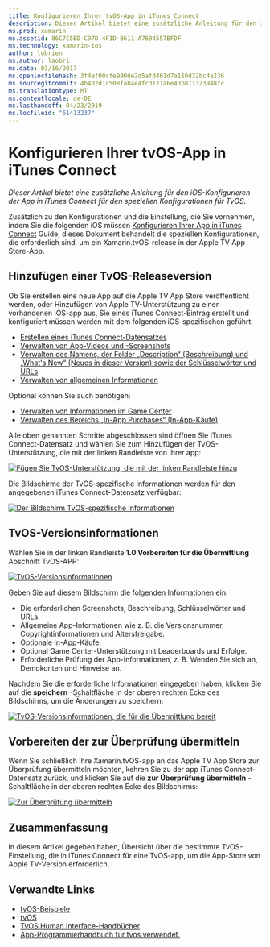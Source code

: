 ```yaml
---
title: Konfigurieren Ihrer tvOS-App in iTunes Connect
description: Dieser Artikel bietet eine zusätzliche Anleitung für den iOS-Konfigurieren der App in iTunes Connect für den speziellen Konfigurationen für TvOS.
ms.prod: xamarin
ms.assetid: 86C7C5BD-C97D-4F1D-B611-A7694557BFDF
ms.technology: xamarin-ios
author: lobrien
ms.author: laobri
ms.date: 03/16/2017
ms.openlocfilehash: 3f4ef00cfe990de2d5afd461d7a110d32bc4a236
ms.sourcegitcommit: 4b402d1c508fa84e4fc3171a6e43b811323948fc
ms.translationtype: MT
ms.contentlocale: de-DE
ms.lasthandoff: 04/23/2019
ms.locfileid: "61413237"
---
```

# <a name="configure-your-tvos-app-in-itunes-connect"></a>Konfigurieren Ihrer tvOS-App in iTunes Connect

_Dieser Artikel bietet eine zusätzliche Anleitung für den iOS-Konfigurieren der App in iTunes Connect für den speziellen Konfigurationen für TvOS._


Zusätzlich zu den Konfigurationen und die Einstellung, die Sie vornehmen, indem Sie die folgenden iOS müssen [Konfigurieren Ihrer App in iTunes Connect](~/ios/deploy-test/app-distribution/app-store-distribution/itunesconnect.md) Guide, dieses Dokument behandelt die speziellen Konfigurationen, die erforderlich sind, um ein Xamarin.tvOS-release in der Apple TV App Store-App.

<a name="Adding-a-tvOS-Release-Version" />

## <a name="adding-a-tvos-release-version"></a>Hinzufügen einer TvOS-Releaseversion

Ob Sie erstellen eine neue App auf die Apple TV App Store veröffentlicht werden, oder Hinzufügen von Apple TV-Unterstützung zu einer vorhandenen iOS-app aus, Sie eines iTunes Connect-Eintrag erstellt und konfiguriert müssen werden mit dem folgenden iOS-spezifischen geführt:

- [Erstellen eines iTunes Connect-Datensatzes](~/ios/deploy-test/app-distribution/app-store-distribution/itunesconnect.md#creating)
- [Verwalten von App-Videos und -Screenshots](~/ios/deploy-test/app-distribution/app-store-distribution/itunesconnect.md#managing)
- [Verwalten des Namens, der Felder „Description“ (Beschreibung) und „What's New“ (Neues in dieser Version) sowie der Schlüsselwörter und URLs](~/ios/deploy-test/app-distribution/app-store-distribution/itunesconnect.md#metadata)
- [Verwalten von allgemeinen Informationen](~/ios/deploy-test/app-distribution/app-store-distribution/itunesconnect.md#general)

Optional können Sie auch benötigen:

- [Verwalten von Informationen im Game Center](~/ios/deploy-test/app-distribution/app-store-distribution/itunesconnect.md#game-center)
- [Verwalten des Bereichs „In-App Purchases“ (In-App-Käufe)](~/ios/deploy-test/app-distribution/app-store-distribution/itunesconnect.md#iap)

Alle oben genannten Schritte abgeschlossen sind öffnen Sie iTunes Connect-Datensatz und wählen Sie zum Hinzufügen der TvOS-Unterstützung, die mit der linken Randleiste von Ihrer app:

[![](itunes-connect-images/connect01.png "Fügen Sie TvOS-Unterstützung, die mit der linken Randleiste hinzu")](itunes-connect-images/connect01.png#lightbox)

Die Bildschirme der TvOS-spezifische Informationen werden für den angegebenen iTunes Connect-Datensatz verfügbar:

[![](itunes-connect-images/connect02.png "Der Bildschirm TvOS-spezifische Informationen")](itunes-connect-images/connect02.png#lightbox)

<a name="tvOS-Version-Information" />

## <a name="tvos-version-information"></a>TvOS-Versionsinformationen

Wählen Sie in der linken Randleiste **1.0 Vorbereiten für die Übermittlung** Abschnitt TvOS-APP:

[![](itunes-connect-images/connect03.png "TvOS-Versionsinformationen")](itunes-connect-images/connect03.png#lightbox)

Geben Sie auf diesem Bildschirm die folgenden Informationen ein:

- Die erforderlichen Screenshots, Beschreibung, Schlüsselwörter und URLs.
- Allgemeine App-Informationen wie z. B. die Versionsnummer, Copyrightinformationen und Altersfreigabe.
- Optionale In-App-Käufe.
- Optional Game Center-Unterstützung mit Leaderboards und Erfolge.
- Erforderliche Prüfung der App-Informationen, z. B. Wenden Sie sich an, Demokonten und Hinweise an.

Nachdem Sie die erforderliche Informationen eingegeben haben, klicken Sie auf die **speichern** -Schaltfläche in der oberen rechten Ecke des Bildschirms, um die Änderungen zu speichern:

[![](itunes-connect-images/connect04.png "TvOS-Versionsinformationen, die für die Übermittlung bereit")](itunes-connect-images/connect04.png#lightbox)

<a name="Submitting-for-Review" />

## <a name="preparing-to-submit-for-review"></a>Vorbereiten der zur Überprüfung übermitteln

Wenn Sie schließlich Ihre Xamarin.tvOS-app an das Apple TV App Store zur Überprüfung übermitteln möchten, kehren Sie zu der app iTunes Connect-Datensatz zurück, und klicken Sie auf die **zur Überprüfung übermitteln** -Schaltfläche in der oberen rechten Ecke des Bildschirms:

[![](itunes-connect-images/connect05.png "Zur Überprüfung übermitteln")](itunes-connect-images/connect05.png#lightbox)

<a name="Summary" />

## <a name="summary"></a>Zusammenfassung

In diesem Artikel gegeben haben, Übersicht über die bestimmte TvOS-Einstellung, die in iTunes Connect für eine TvOS-app, um die App-Store von Apple TV-Version erforderlich.



## <a name="related-links"></a>Verwandte Links

- [tvOS-Beispiele](https://developer.xamarin.com/samples/tvos/all/)
- [tvOS](https://developer.apple.com/tvos/)
- [TvOS Human Interface-Handbücher](https://developer.apple.com/tvos/human-interface-guidelines/)
- [App-Programmierhandbuch für tvos verwendet.](https://developer.apple.com/library/prerelease/tvos/documentation/General/Conceptual/AppleTV_PG/)
